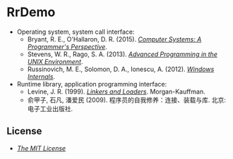 # RrDemo
- Operating system, system call interface:
    - Bryant, R. E., O'Hallaron, D. R. (2015). [*Computer Systems: A Programmer's Perspective*](http://csapp.cs.cmu.edu/).
    - Stevens, W. R., Rago, S. A. (2013). [*Advanced Programming in the UNIX Environment*](http://apuebook.com/).
    - Russinovich, M. E., Solomon, D. A., Ionescu, A. (2012). [*Windows Internals*](http://technet.microsoft.com/sysinternals/bb963901.aspx).
- Runtime library, application programming interface:
    - Levine, J. R. (1999). [*Linkers and Loaders*](http://linker.iecc.com/). Morgan-Kauffman.
    - 俞甲子, 石凡, 潘爱民 (2009). 程序员的自我修养：连接、装载与库. 北京:电子工业出版社.

## License
- [*The MIT License*](http://opensource.org/licenses/MIT)
